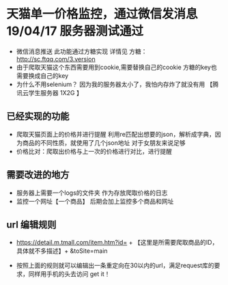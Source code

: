  # 天猫单一价格监控，通过微信发消息 19/04/17 服务器测试通过 
 - 微信消息推送 此功能通过方糖实现 详情见 方糖：http://sc.ftqq.com/3.version
 - 由于爬取天猫这个东西需要用到cookie,需要替换自己的cookie   方糖的key也需要换成自己的key
 - 为什么不用selenium？ 因为我的服务器太小了，我怕内存炸了就没有用 【腾讯云学生服务器 1X2G 】
  
 ## 已经实现的功能
 - 爬取天猫页面上的价格并进行提醒  利用re匹配出想要的json，解析成字典，因为商品的不同性质，就使用了几个json地址 对于女朋友来说足够
 - 价格比对：爬取出价格与上一次的价格进行对比，进行提醒


## 需要改进的地方
 - 服务器上需要一个logs的文件夹 作为存放爬取价格的日志
 - 监控一个网址【一个商品】 后期会加上监控多个商品和网址 

## url 编辑规则
 -  https://detail.m.tmall.com/item.htm?id= + 【这里是所需要爬取商品的ID，具体就不多描述】+ &toSite=main
 
 - 按照上面的规则就可以编辑出一条重定向在30以内的url，满足request库的要求，同样用手机的头去访问 get it！
